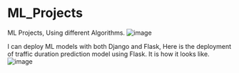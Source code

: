 # ML_Projects
ML Projects, Using different Algorithms.
![image](https://user-images.githubusercontent.com/90163078/190579722-eea6ab85-3ef8-4bce-8a16-e7b3de06f85c.png)


I can deploy ML models with both Django and Flask, Here is the deployment of traffic duration prediction model using Flask.
It is how it looks like.
![image](https://user-images.githubusercontent.com/90163078/221443529-597052d3-c4b4-489a-8f8b-95e3085b8620.png)
